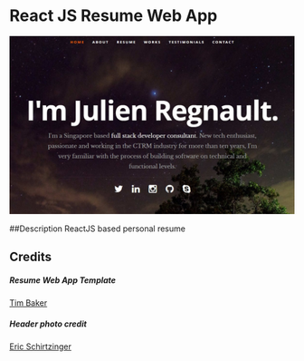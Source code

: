 # React JS Resume Web App
![ReactJS Resume Website Template](resume-screenshot.jpg?raw=true "ReactJS Resume Website Template")

##Description
ReactJS based personal resume

## Credits

##### Resume Web App Template
<a href="https://github.com/tbakerx/react-resume-templat">Tim Baker</a>

##### Header photo credit
<a href="https://unsplash.com/@eschirtz?utm_medium=referral&amp;utm_campaign=photographer-credit&amp;utm_content=creditBadge">Eric Schirtzinger</a>
